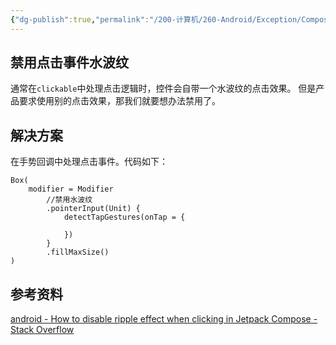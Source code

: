 ```yaml
---
{"dg-publish":true,"permalink":"/200-计算机/260-Android/Exception/ComposeException002/","tags":["JetpackCompose/Exception"],"noteIcon":""}
---
```


## 禁用点击事件水波纹
通常在`clickable`中处理点击逻辑时，控件会自带一个水波纹的点击效果。
但是产品要求使用别的点击效果，那我们就要想办法禁用了。
## 解决方案
在手势回调中处理点击事件。代码如下：

```
Box(  
    modifier = Modifier  
        //禁用水波纹  
        .pointerInput(Unit) {  
            detectTapGestures(onTap = {  
  
            })  
        }  
        .fillMaxSize()  
)
```


## 参考资料

[android - How to disable ripple effect when clicking in Jetpack Compose - Stack Overflow](https://stackoverflow.com/questions/66703448/how-to-disable-ripple-effect-when-clicking-in-jetpack-compose)
